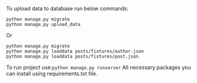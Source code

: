 To upload data to database run below commands:
```shell
python manage.py migrate
python manage.py upload_data
```
Or
```shell
python manage.py migrate
python manage.py loaddata posts/fixtures/author.json
python manage.py loaddata posts/fixtures/post.json
```

To run project use:`python manage.py runserver`
All necessary packages you can install using requirements.txt file.

